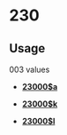 # 230

## Usage

003 values

-   **[23000$a](../../tags/230/23000a-1.md)**  

-   **[23000$k](../../tags/230/23000k-2.md)**  

-   **[23000$l](../../tags/230/23000l-3.md)**  


